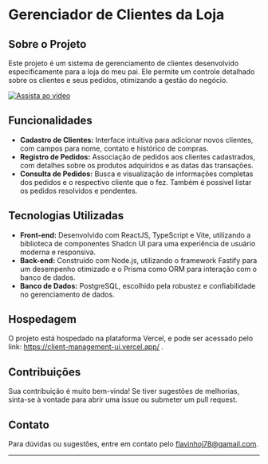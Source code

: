 # Gerenciador de Clientes da Loja

## Sobre o Projeto
Este projeto é um sistema de gerenciamento de clientes desenvolvido especificamente para a loja do meu pai. Ele permite um controle detalhado sobre os clientes e seus pedidos, otimizando a gestão do negócio.

[![Assista ao vídeo](https://i.stack.imgur.com/Vp2cE.png%29)](https://youtu.be/EoXPT4_okQY?si=80InPqjYFqGgZNI3)

## Funcionalidades
- **Cadastro de Clientes:** Interface intuitiva para adicionar novos clientes, com campos para nome, contato e histórico de compras.
- **Registro de Pedidos:** Associação de pedidos aos clientes cadastrados, com detalhes sobre os produtos adquiridos e as datas das transações.
- **Consulta de Pedidos:** Busca e visualização de informações completas dos pedidos e o respectivo cliente que o fez. Também é possível listar os pedidos resolvidos e pendentes.

## Tecnologias Utilizadas
- **Front-end:** Desenvolvido com ReactJS, TypeScript e Vite, utilizando a biblioteca de componentes Shadcn UI para uma experiência de usuário moderna e responsiva.
- **Back-end:** Construído com Node.js, utilizando o framework Fastify para um desempenho otimizado e o Prisma como ORM para interação com o banco de dados.
- **Banco de Dados:** PostgreSQL, escolhido pela robustez e confiabilidade no gerenciamento de dados.

## Hospedagem
O projeto está hospedado na plataforma Vercel, e pode ser acessado pelo link: https://client-management-ui.vercel.app/ .

## Contribuições
Sua contribuição é muito bem-vinda! Se tiver sugestões de melhorias, sinta-se à vontade para abrir uma issue ou submeter um pull request.

## Contato
Para dúvidas ou sugestões, entre em contato pelo flavinhoj78@gamail.com.

---
